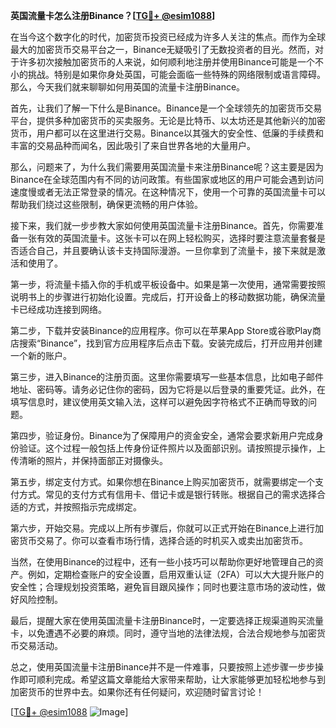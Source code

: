 **英国流量卡怎么注册Binance？[[TG💪+ @esim1088](https://t.me/s/esim1088)]**

在当今这个数字化的时代，加密货币投资已经成为许多人关注的焦点。而作为全球最大的加密货币交易平台之一，Binance无疑吸引了无数投资者的目光。然而，对于许多初次接触加密货币的人来说，如何顺利地注册并使用Binance可能是一个不小的挑战。特别是如果你身处英国，可能会面临一些特殊的网络限制或语言障碍。那么，今天我们就来聊聊如何用英国的流量卡注册Binance。

首先，让我们了解一下什么是Binance。Binance是一个全球领先的加密货币交易平台，提供多种加密货币的买卖服务。无论是比特币、以太坊还是其他新兴的加密货币，用户都可以在这里进行交易。Binance以其强大的安全性、低廉的手续费和丰富的交易品种而闻名，因此吸引了来自世界各地的大量用户。

那么，问题来了，为什么我们需要用英国流量卡来注册Binance呢？这主要是因为Binance在全球范围内有不同的访问政策。有些国家或地区的用户可能会遇到访问速度慢或者无法正常登录的情况。在这种情况下，使用一个可靠的英国流量卡可以帮助我们绕过这些限制，确保更流畅的用户体验。

接下来，我们就一步步教大家如何使用英国流量卡注册Binance。首先，你需要准备一张有效的英国流量卡。这张卡可以在网上轻松购买，选择时要注意流量套餐是否适合自己，并且要确认该卡支持国际漫游。一旦你拿到了流量卡，接下来就是激活和使用了。

第一步，将流量卡插入你的手机或平板设备中。如果是第一次使用，通常需要按照说明书上的步骤进行初始化设置。完成后，打开设备上的移动数据功能，确保流量卡已经成功连接到网络。

第二步，下载并安装Binance的应用程序。你可以在苹果App Store或谷歌Play商店搜索“Binance”，找到官方应用程序后点击下载。安装完成后，打开应用并创建一个新的账户。

第三步，进入Binance的注册页面。这里你需要填写一些基本信息，比如电子邮件地址、密码等。请务必记住你的密码，因为它将是以后登录的重要凭证。此外，在填写信息时，建议使用英文输入法，这样可以避免因字符格式不正确而导致的问题。

第四步，验证身份。Binance为了保障用户的资金安全，通常会要求新用户完成身份验证。这个过程一般包括上传身份证件照片以及面部识别。请按照提示操作，上传清晰的照片，并保持面部正对摄像头。

第五步，绑定支付方式。如果你想在Binance上购买加密货币，就需要绑定一个支付方式。常见的支付方式有信用卡、借记卡或是银行转账。根据自己的需求选择合适的方式，并按照指示完成绑定。

第六步，开始交易。完成以上所有步骤后，你就可以正式开始在Binance上进行加密货币交易了。你可以查看市场行情，选择合适的时机买入或卖出加密货币。

当然，在使用Binance的过程中，还有一些小技巧可以帮助你更好地管理自己的资产。例如，定期检查账户的安全设置，启用双重认证（2FA）可以大大提升账户的安全性；合理规划投资策略，避免盲目跟风操作；同时也要注意市场的波动性，做好风险控制。

最后，提醒大家在使用英国流量卡注册Binance时，一定要选择正规渠道购买流量卡，以免遭遇不必要的麻烦。同时，遵守当地的法律法规，合法合规地参与加密货币交易活动。

总之，使用英国流量卡注册Binance并不是一件难事，只要按照上述步骤一步步操作即可顺利完成。希望这篇文章能给大家带来帮助，让大家能够更加轻松地参与到加密货币的世界中去。如果你还有任何疑问，欢迎随时留言讨论！

[[TG💪+ @esim1088](https://t.me/s/esim1088) ![Image](https://i.postimg.cc/4NQfJmqS/Snipaste-2025-05-13-00-14-12.png)]